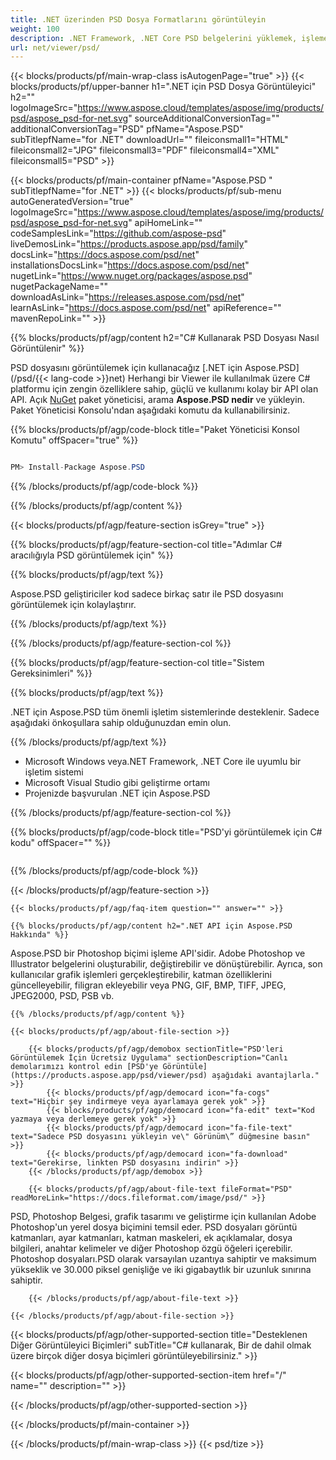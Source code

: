 ```yaml
---
title: .NET üzerinden PSD Dosya Formatlarını görüntüleyin
weight: 100
description: .NET Framework, .NET Core PSD belgelerini yüklemek, işlemek ve görüntülemek için C# kaynak kodu.
url: net/viewer/psd/
---
```


{{< blocks/products/pf/main-wrap-class isAutogenPage="true" >}}
{{< blocks/products/pf/upper-banner h1=".NET için PSD Dosya Görüntüleyici" h2="" logoImageSrc="https://www.aspose.cloud/templates/aspose/img/products/psd/aspose_psd-for-net.svg" sourceAdditionalConversionTag="" additionalConversionTag="PSD" pfName="Aspose.PSD" subTitlepfName="for .NET" downloadUrl="" fileiconsmall1="HTML" fileiconsmall2="JPG" fileiconsmall3="PDF" fileiconsmall4="XML" fileiconsmall5="PSD" >}}

{{< blocks/products/pf/main-container pfName="Aspose.PSD " subTitlepfName="for .NET" >}}
{{< blocks/products/pf/sub-menu autoGeneratedVersion="true" logoImageSrc="https://www.aspose.cloud/templates/aspose/img/products/psd/aspose_psd-for-net.svg" apiHomeLink="" codeSamplesLink="https://github.com/aspose-psd" liveDemosLink="https://products.aspose.app/psd/family" docsLink="https://docs.aspose.com/psd/net" installationsDocsLink="https://docs.aspose.com/psd/net" nugetLink="https://www.nuget.org/packages/aspose.psd" nugetPackageName="" downloadAsLink="https://releases.aspose.com/psd/net" learnAsLink="https://docs.aspose.com/psd/net" apiReference="" mavenRepoLink="" >}}

{{% blocks/products/pf/agp/content h2="C# Kullanarak PSD Dosyası Nasıl Görüntülenir" %}}

 PSD dosyasını görüntülemek için kullanacağız
 [.NET için Aspose.PSD](/psd/{{< lang-code >}}net) 
 Herhangi bir Viewer ile kullanılmak üzere C# platformu için zengin özelliklere sahip, güçlü ve kullanımı kolay bir API olan API. Açık
 [NuGet](https://www.nuget.org/packages/aspose.psd) 
 paket yöneticisi, arama
 **Aspose.PSD nedir** 
 ve yükleyin. Paket Yöneticisi Konsolu'ndan aşağıdaki komutu da kullanabilirsiniz.

{{% blocks/products/pf/agp/code-block title="Paket Yöneticisi Konsol Komutu" offSpacer="true" %}}

```cs

PM> Install-Package Aspose.PSD

```

{{% /blocks/products/pf/agp/code-block %}}

{{% /blocks/products/pf/agp/content %}}

{{< blocks/products/pf/agp/feature-section isGrey="true" >}}

{{% blocks/products/pf/agp/feature-section-col title="Adımlar C# aracılığıyla PSD görüntülemek için" %}}

{{% blocks/products/pf/agp/text %}}

 Aspose.PSD geliştiriciler kod sadece birkaç satır ile PSD dosyasını görüntülemek için kolaylaştırır.

{{% /blocks/products/pf/agp/text %}}

{{% /blocks/products/pf/agp/feature-section-col %}}

{{% blocks/products/pf/agp/feature-section-col title="Sistem Gereksinimleri" %}}

{{% blocks/products/pf/agp/text %}}

 .NET için Aspose.PSD tüm önemli işletim sistemlerinde desteklenir. Sadece aşağıdaki önkoşullara sahip olduğunuzdan emin olun.

{{% /blocks/products/pf/agp/text %}}

- Microsoft Windows veya.NET Framework, .NET Core ile uyumlu bir işletim sistemi
- Microsoft Visual Studio gibi geliştirme ortamı
- Projenizde başvurulan .NET için Aspose.PSD

{{% /blocks/products/pf/agp/feature-section-col %}}

{{% blocks/products/pf/agp/code-block title="PSD'yi görüntülemek için C# kodu" offSpacer="" %}}

```cs

```

{{% /blocks/products/pf/agp/code-block %}}

{{< /blocks/products/pf/agp/feature-section >}}

    {{< blocks/products/pf/agp/faq-item question="" answer="" >}}
 

<!-- aboutfile Starts -->

    {{% blocks/products/pf/agp/content h2=".NET API için Aspose.PSD Hakkında" %}}

 Aspose.PSD bir Photoshop biçimi işleme API'sidir. Adobe Photoshop ve Illustrator belgelerini oluşturabilir, değiştirebilir ve dönüştürebilir. Ayrıca, son kullanıcılar grafik işlemleri gerçekleştirebilir, katman özelliklerini güncelleyebilir, filigran ekleyebilir veya PNG, GIF, BMP, TIFF, JPEG, JPEG2000, PSD, PSB vb. 



    {{% /blocks/products/pf/agp/content %}}

    {{< blocks/products/pf/agp/about-file-section >}}

        {{< blocks/products/pf/agp/demobox sectionTitle="PSD'leri Görüntülemek İçin Ücretsiz Uygulama" sectionDescription="Canlı demolarımızı kontrol edin [PSD'ye Görüntüle](https://products.aspose.app/psd/viewer/psd) aşağıdaki avantajlarla." >}}
            {{< blocks/products/pf/agp/democard icon="fa-cogs" text="Hiçbir şey indirmeye veya ayarlamaya gerek yok" >}}
            {{< blocks/products/pf/agp/democard icon="fa-edit" text="Kod yazmaya veya derlemeye gerek yok" >}}
            {{< blocks/products/pf/agp/democard icon="fa-file-text" text="Sadece PSD dosyasını yükleyin ve\" Görünüm\” düğmesine basın" >}}
            {{< blocks/products/pf/agp/democard icon="fa-download" text="Gerekirse, linkten PSD dosyasını indirin" >}}
		{{< /blocks/products/pf/agp/demobox >}}

        {{< blocks/products/pf/agp/about-file-text fileFormat="PSD" readMoreLink="https://docs.fileformat.com/image/psd/" >}}
PSD, Photoshop Belgesi, grafik tasarımı ve geliştirme için kullanılan Adobe Photoshop'un yerel dosya biçimini temsil eder. PSD dosyaları görüntü katmanları, ayar katmanları, katman maskeleri, ek açıklamalar, dosya bilgileri, anahtar kelimeler ve diğer Photoshop özgü öğeleri içerebilir. Photoshop dosyaları.PSD olarak varsayılan uzantıya sahiptir ve maksimum yükseklik ve 30.000 piksel genişliğe ve iki gigabaytlık bir uzunluk sınırına sahiptir.

        {{< /blocks/products/pf/agp/about-file-text >}}

    {{< /blocks/products/pf/agp/about-file-section >}}

<!-- aboutfile Ends -->

{{< blocks/products/pf/agp/other-supported-section title="Desteklenen Diğer Görüntüleyici Biçimleri" subTitle="C# kullanarak, Bir de dahil olmak üzere birçok diğer dosya biçimleri görüntüleyebilirsiniz." >}}

{{< blocks/products/pf/agp/other-supported-section-item href="/" name="" description="" >}}

{{< /blocks/products/pf/agp/other-supported-section >}}

{{< /blocks/products/pf/main-container >}}
    
{{< /blocks/products/pf/main-wrap-class >}}
{{< psd/tize >}}
